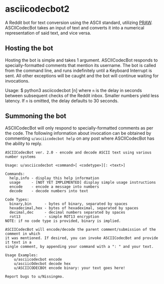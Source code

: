 # asciicodecbot2
A Reddit bot for text conversion using the ASCII standard, utilizing [PRAW](https://github.com/praw-dev/praw). ASCIICodecBot takes an input of text and converts it into a numerical representation of said text, and vice versa.

## Hosting the bot
Hosting the bot is simple and takes 1 argument. ASCIICodecBot responds to specially-formatted comments that mention its username. The bot is called from the command line, and runs indefinitely until a Keyboard Interrupt is sent. All other exceptions will be caught and the bot will continue waiting for invocations.

Usage: 
    $ python3 asciicodecbot [n]
where `n` is the delay in seconds between subsequent checks of the Reddit inbox. Smaller numbers yield less latency. If `n` is omitted, the delay defaults to 30 seconds.

## Summoning the bot

ASCIICodecBot will only respond to specially-formatted comments as per the code. The following information about invocation can be obtained by commenting `u/asciicodecbot help` on any post where ASCIICodecBot has the ability to reply.

    ASCIICodecBot ver. 2.0 - encode and decode ASCII text using various number systems
    
    Usage: u/asciicodecbot <command>[ <codetype>][: <text>]
    
    Commands:
      help,info - display this help information
      usage     - [NOT YET IMPLEMENTED] display simple usage instructions
      encode    - encode a message into numbers
      decode    - decode numbers into text
    
    Code Types:
      binary,bin      - bytes of binary, separated by spaces
      hexadecimal,hex - bytes of hexadeximal, separated by spaces
      decimal,dec     - decimal numbers separated by spaces
      rot13           - simple ROT13 encryption
    NOTE: if no code type is provided, binary is implied.
    
    ASCIICodecBot will encode/decode the parent comment/submission of the comment in which 
    it was mentioned. If desired, you can invoke ASCIICodecBot and provide it text in a 
    single comment, by appending your command with a ": " and your text.
    
    Usage Examples:
        u/asciicodecbot encode
        u/asciicOdecbot decode hex
        u/ASCIICODECBOt encode binary: your text goes here!
    
    Report bugs to u/Nissingmo.
